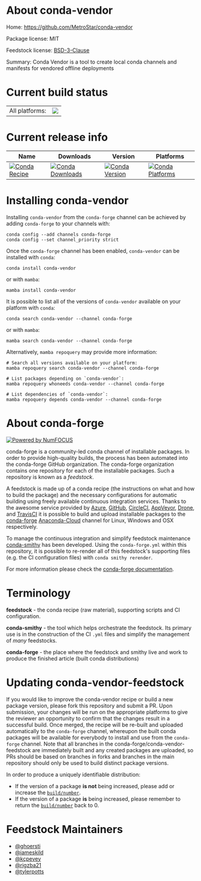 About conda-vendor
==================

Home: https://github.com/MetroStar/conda-vendor

Package license: MIT

Feedstock license: [BSD-3-Clause](https://github.com/conda-forge/conda-vendor-feedstock/blob/main/LICENSE.txt)

Summary: Conda Vendor is a tool to create local conda channels and manifests for vendored offline deployments

Current build status
====================


<table><tr><td>All platforms:</td>
    <td>
      <a href="https://dev.azure.com/conda-forge/feedstock-builds/_build/latest?definitionId=13838&branchName=main">
        <img src="https://dev.azure.com/conda-forge/feedstock-builds/_apis/build/status/conda-vendor-feedstock?branchName=main">
      </a>
    </td>
  </tr>
</table>

Current release info
====================

| Name | Downloads | Version | Platforms |
| --- | --- | --- | --- |
| [![Conda Recipe](https://img.shields.io/badge/recipe-conda--vendor-green.svg)](https://anaconda.org/conda-forge/conda-vendor) | [![Conda Downloads](https://img.shields.io/conda/dn/conda-forge/conda-vendor.svg)](https://anaconda.org/conda-forge/conda-vendor) | [![Conda Version](https://img.shields.io/conda/vn/conda-forge/conda-vendor.svg)](https://anaconda.org/conda-forge/conda-vendor) | [![Conda Platforms](https://img.shields.io/conda/pn/conda-forge/conda-vendor.svg)](https://anaconda.org/conda-forge/conda-vendor) |

Installing conda-vendor
=======================

Installing `conda-vendor` from the `conda-forge` channel can be achieved by adding `conda-forge` to your channels with:

```
conda config --add channels conda-forge
conda config --set channel_priority strict
```

Once the `conda-forge` channel has been enabled, `conda-vendor` can be installed with `conda`:

```
conda install conda-vendor
```

or with `mamba`:

```
mamba install conda-vendor
```

It is possible to list all of the versions of `conda-vendor` available on your platform with `conda`:

```
conda search conda-vendor --channel conda-forge
```

or with `mamba`:

```
mamba search conda-vendor --channel conda-forge
```

Alternatively, `mamba repoquery` may provide more information:

```
# Search all versions available on your platform:
mamba repoquery search conda-vendor --channel conda-forge

# List packages depending on `conda-vendor`:
mamba repoquery whoneeds conda-vendor --channel conda-forge

# List dependencies of `conda-vendor`:
mamba repoquery depends conda-vendor --channel conda-forge
```


About conda-forge
=================

[![Powered by
NumFOCUS](https://img.shields.io/badge/powered%20by-NumFOCUS-orange.svg?style=flat&colorA=E1523D&colorB=007D8A)](https://numfocus.org)

conda-forge is a community-led conda channel of installable packages.
In order to provide high-quality builds, the process has been automated into the
conda-forge GitHub organization. The conda-forge organization contains one repository
for each of the installable packages. Such a repository is known as a *feedstock*.

A feedstock is made up of a conda recipe (the instructions on what and how to build
the package) and the necessary configurations for automatic building using freely
available continuous integration services. Thanks to the awesome service provided by
[Azure](https://azure.microsoft.com/en-us/services/devops/), [GitHub](https://github.com/),
[CircleCI](https://circleci.com/), [AppVeyor](https://www.appveyor.com/),
[Drone](https://cloud.drone.io/welcome), and [TravisCI](https://travis-ci.com/)
it is possible to build and upload installable packages to the
[conda-forge](https://anaconda.org/conda-forge) [Anaconda-Cloud](https://anaconda.org/)
channel for Linux, Windows and OSX respectively.

To manage the continuous integration and simplify feedstock maintenance
[conda-smithy](https://github.com/conda-forge/conda-smithy) has been developed.
Using the ``conda-forge.yml`` within this repository, it is possible to re-render all of
this feedstock's supporting files (e.g. the CI configuration files) with ``conda smithy rerender``.

For more information please check the [conda-forge documentation](https://conda-forge.org/docs/).

Terminology
===========

**feedstock** - the conda recipe (raw material), supporting scripts and CI configuration.

**conda-smithy** - the tool which helps orchestrate the feedstock.
                   Its primary use is in the construction of the CI ``.yml`` files
                   and simplify the management of *many* feedstocks.

**conda-forge** - the place where the feedstock and smithy live and work to
                  produce the finished article (built conda distributions)


Updating conda-vendor-feedstock
===============================

If you would like to improve the conda-vendor recipe or build a new
package version, please fork this repository and submit a PR. Upon submission,
your changes will be run on the appropriate platforms to give the reviewer an
opportunity to confirm that the changes result in a successful build. Once
merged, the recipe will be re-built and uploaded automatically to the
`conda-forge` channel, whereupon the built conda packages will be available for
everybody to install and use from the `conda-forge` channel.
Note that all branches in the conda-forge/conda-vendor-feedstock are
immediately built and any created packages are uploaded, so PRs should be based
on branches in forks and branches in the main repository should only be used to
build distinct package versions.

In order to produce a uniquely identifiable distribution:
 * If the version of a package **is not** being increased, please add or increase
   the [``build/number``](https://docs.conda.io/projects/conda-build/en/latest/resources/define-metadata.html#build-number-and-string).
 * If the version of a package **is** being increased, please remember to return
   the [``build/number``](https://docs.conda.io/projects/conda-build/en/latest/resources/define-metadata.html#build-number-and-string)
   back to 0.

Feedstock Maintainers
=====================

* [@ghoersti](https://github.com/ghoersti/)
* [@iameskild](https://github.com/iameskild/)
* [@kcpevey](https://github.com/kcpevey/)
* [@rigzba21](https://github.com/rigzba21/)
* [@tylerpotts](https://github.com/tylerpotts/)

